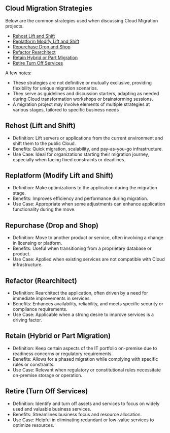 
## Cloud Migration Strategies

Below are the  common strategies used when discussing Cloud Migration projects. 

- [Rehost Lift and Shift](#rehost-lift-and-shift)
- [Replatform Modify Lift and Shift](#replatform-modify-lift-and-shift)
- [Repurchase Drop and Shop](#repurchase-drop-and-shop)
- [Refactor Rearchitect](#refactor-rearchitect)
- [Retain Hybrid or Part Migration](#retain-hybrid-or-part-migration)
- [Retire Turn Off Services](#retire-turn-off-services)


A few notes:

- These strategies are not definitive or mutually exclusive, providing flexibility for unique migration scenarios.
- They serve as guidelines and discussion starters, adapting as needed during Cloud transformation workshops or brainstorming sessions.
- A migration project may involve elements of multiple strategies at various stages, tailored to specific business needs


## Rehost (Lift and Shift)

- Definition: Lift servers or applications from the current environment and shift them to the public Cloud.
- Benefits: Quick migration, scalability, and pay-as-you-go infrastructure.
- Use Case: Ideal for organizations starting their migration journey, especially when facing fixed constraints or deadlines.

## Replatform (Modify Lift and Shift)

- Definition: Make optimizations to the application during the migration stage.
- Benefits: Improves efficiency and performance during migration.
- Use Case: Appropriate when some adjustments can enhance application functionality during the move.

## Repurchase (Drop and Shop)

- Definition: Move to another product or service, often involving a change in licensing or platform.
- Benefits: Useful when transitioning from a proprietary database or product.
- Use Case: Applied when existing services are not compatible with Cloud infrastructure.

## Refactor (Rearchitect)

- Definition: Rearchitect the application, often driven by a need for immediate improvements in services.
- Benefits: Enhances availability, reliability, and meets specific security or compliance requirements.
- Use Case: Applicable when a strong desire to improve services is a driving factor.

## Retain (Hybrid or Part Migration)

- Definition: Keep certain aspects of the IT portfolio on-premise due to readiness concerns or regulatory requirements.
- Benefits: Allows for a phased migration while complying with specific rules or constraints.
- Use Case: Relevant when regulatory or constitutional rules necessitate on-premise storage or operation.

## Retire (Turn Off Services)

- Definition: Identify and turn off assets and services to focus on widely used and valuable business services.
- Benefits: Streamlines business focus and resource allocation.
- Use Case: Helpful in eliminating redundant or low-value services to optimize resources.
